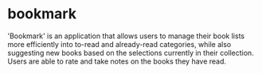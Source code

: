 # bookmark
'Bookmark' is an application that allows users to manage their book lists more efficiently into to-read and already-read categories, while also suggesting new books based on the selections currently in their collection. Users are able to rate and take notes on the books they have read.
